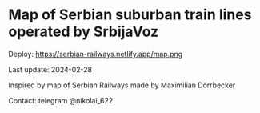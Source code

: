 # Map of Serbian suburban train lines operated by SrbijaVoz

Deploy: https://serbian-railways.netlify.app/map.png

Last update: 2024-02-28

Inspired by map of Serbian Railways made by Maximilian Dörrbecker

Contact: telegram @nikolai_622
